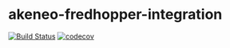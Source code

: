 # akeneo-fredhopper-integration
[![Build Status](https://travis-ci.org/snowio/akeneo-fredhopper-integration.svg?branch=feature%2Ftests-fixes)](https://travis-ci.org/snowio/akeneo-fredhopper-integration)
[![codecov](https://codecov.io/gh/snowio/akeneo-fredhopper-integration/branch/feature%2Ftests-fixes/graph/badge.svg)](https://codecov.io/gh/snowio/akeneo-fredhopper-integration)